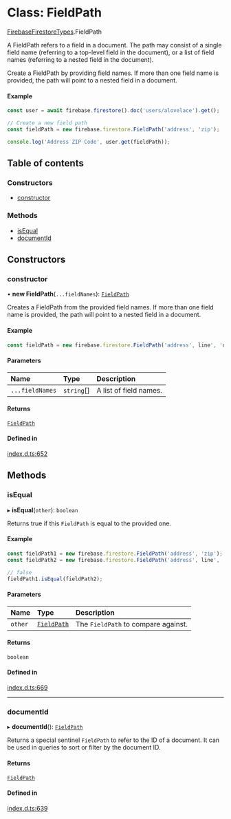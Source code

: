 # Class: FieldPath

[FirebaseFirestoreTypes](/reference/firestore/modules/FirebaseFirestoreTypes.md).FieldPath

A FieldPath refers to a field in a document. The path may consist of a single field name (referring to a
top-level field in the document), or a list of field names (referring to a nested field in the document).

Create a FieldPath by providing field names. If more than one field name is provided, the path will point to a nested field in a document.

#### Example

```js
const user = await firebase.firestore().doc('users/alovelace').get();

// Create a new field path
const fieldPath = new firebase.firestore.FieldPath('address', 'zip');

console.log('Address ZIP Code', user.get(fieldPath));
```

## Table of contents

### Constructors

- [constructor](/reference/firestore/classes/FirebaseFirestoreTypes.FieldPath.md#constructor)

### Methods

- [isEqual](/reference/firestore/classes/FirebaseFirestoreTypes.FieldPath.md#isequal)
- [documentId](/reference/firestore/classes/FirebaseFirestoreTypes.FieldPath.md#documentid)

## Constructors

### constructor

• **new FieldPath**(`...fieldNames`): [`FieldPath`](/reference/firestore/classes/FirebaseFirestoreTypes.FieldPath.md)

Creates a FieldPath from the provided field names. If more than one field name is provided, the path will point to a nested field in a document.

#### Example

```js
const fieldPath = new firebase.firestore.FieldPath('address', line', 'one');
```

#### Parameters

| Name | Type | Description |
| :------ | :------ | :------ |
| `...fieldNames` | `string`[] | A list of field names. |

#### Returns

[`FieldPath`](/reference/firestore/classes/FirebaseFirestoreTypes.FieldPath.md)

#### Defined in

[index.d.ts:652](https://github.com/invertase/react-native-firebase/blob/9f3f84763/packages/firestore/lib/index.d.ts#L652)

## Methods

### isEqual

▸ **isEqual**(`other`): `boolean`

Returns true if this `FieldPath` is equal to the provided one.

#### Example

```js
const fieldPath1 = new firebase.firestore.FieldPath('address', 'zip');
const fieldPath2 = new firebase.firestore.FieldPath('address', line', 'one');

// false
fieldPath1.isEqual(fieldPath2);
```

#### Parameters

| Name | Type | Description |
| :------ | :------ | :------ |
| `other` | [`FieldPath`](/reference/firestore/classes/FirebaseFirestoreTypes.FieldPath.md) | The `FieldPath` to compare against. |

#### Returns

`boolean`

#### Defined in

[index.d.ts:669](https://github.com/invertase/react-native-firebase/blob/9f3f84763/packages/firestore/lib/index.d.ts#L669)

___

### documentId

▸ **documentId**(): [`FieldPath`](/reference/firestore/classes/FirebaseFirestoreTypes.FieldPath.md)

Returns a special sentinel `FieldPath` to refer to the ID of a document. It can be used in queries to sort or filter by the document ID.

#### Returns

[`FieldPath`](/reference/firestore/classes/FirebaseFirestoreTypes.FieldPath.md)

#### Defined in

[index.d.ts:639](https://github.com/invertase/react-native-firebase/blob/9f3f84763/packages/firestore/lib/index.d.ts#L639)
